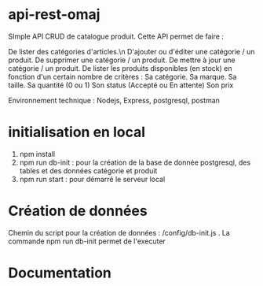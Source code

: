 # api-rest-omaj
SImple API CRUD de catalogue produit. Cette API permet de faire :

  De lister des catégories d'articles.\n 
  D'ajouter ou d'éditer une catégorie / un produit. 
  De supprimer une catégorie / un produit. 
  De mettre à jour une catégorie / un produit. 
  De lister les produits disponibles (en stock) en fonction d'un certain nombre de critères : 
      Sa catégorie. Sa marque. 
      Sa taille. 
      Sa quantité (0 ou 1) 
      Son status (Accepté ou En attente) 
      Son prix

Environnement technique : Nodejs, Express, postgresql, postman

# initialisation en local

1. npm install
2. npm run db-init : pour la création de la base de donnée postgresql, des tables et des données catégorie et produit
3. npm run start : pour démarré le serveur local

# Création de données

Chemin du script pour la création de données : /config/db-init.js . La commande npm run db-init permet de l'executer

# Documentation
